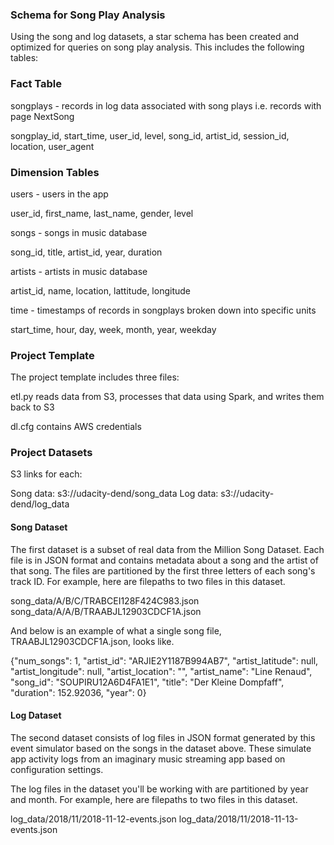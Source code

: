 ### Schema for Song Play Analysis
Using the song and log datasets, a star schema has been created and optimized for queries on song play analysis. This includes the following tables:


### Fact Table
songplays - records in log data associated with song plays i.e. records with page NextSong

songplay_id, start_time, user_id, level, song_id, artist_id, session_id, location, user_agent

### Dimension Tables
users - users in the app

user_id, first_name, last_name, gender, level

songs - songs in music database

song_id, title, artist_id, year, duration

artists - artists in music database

artist_id, name, location, lattitude, longitude

time - timestamps of records in songplays broken down into specific units

start_time, hour, day, week, month, year, weekday


### Project Template

The project template includes three files:

etl.py reads data from S3, processes that data using Spark, and writes them back to S3

dl.cfg contains AWS credentials


### Project Datasets
S3 links for each:

Song data: s3://udacity-dend/song_data
Log data: s3://udacity-dend/log_data


#### Song Dataset
The first dataset is a subset of real data from the Million Song Dataset. Each file is in JSON format and contains metadata about a song and the artist of that song. The files are partitioned by the first three letters of each song's track ID. For example, here are filepaths to two files in this dataset.

song_data/A/B/C/TRABCEI128F424C983.json
song_data/A/A/B/TRAABJL12903CDCF1A.json

And below is an example of what a single song file, TRAABJL12903CDCF1A.json, looks like.

{"num_songs": 1, "artist_id": "ARJIE2Y1187B994AB7", "artist_latitude": null, "artist_longitude": null, "artist_location": "", "artist_name": "Line Renaud", "song_id": "SOUPIRU12A6D4FA1E1", "title": "Der Kleine Dompfaff", "duration": 152.92036, "year": 0}


#### Log Dataset
The second dataset consists of log files in JSON format generated by this event simulator based on the songs in the dataset above. These simulate app activity logs from an imaginary music streaming app based on configuration settings.

The log files in the dataset you'll be working with are partitioned by year and month. For example, here are filepaths to two files in this dataset.

log_data/2018/11/2018-11-12-events.json
log_data/2018/11/2018-11-13-events.json